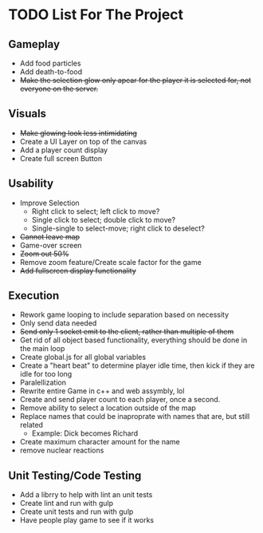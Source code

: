 # TODO List For The Project

## Gameplay

  * Add food particles
  * Add death-to-food
  * ~~Make the selection glow only apear for the player it is selected for, not everyone on the server.~~

## Visuals

  * ~~Make glowing look less intimidating~~
  * Create a UI Layer on top of the canvas
  * Add a player count display
  * Create full screen Button

## Usability

  * Improve Selection
    - Right click to select; left click to move?
    - Single click to select; double click to move?
    - Single-single to select-move; right click to deselect?
  * ~~Cannot leave map~~
  * Game-over screen
  * ~~Zoom out 50%~~
  * Remove zoom feature/Create scale factor for the game
  * ~~Add fullscreen display functionality~~
  
## Execution

  * Rework game looping to include separation based on necessity
  * Only send data needed
  * ~~Send only 1 socket emit to the client, rather than multiple of them~~
  * Get rid of all object based functionality, everything should be done in the main loop
  * Create global.js for all global variables
  * Create a "heart beat" to determine player idle time, then kick if they are idle for too long
  * Paralellization
  * Rewrite entire Game in c++ and web assymbly, lol
  * Create and send player count to each player, once a second. 
  * Remove ability to select a location outside of the map
  * Replace names that could be inaproprate with names that are, but still related
    * Example: Dick becomes Richard
  * Create maximum character amount for the name
  * remove nuclear reactions
  

  ## Unit Testing/Code Testing 

  * Add a librry to help with lint an unit tests
  * Create lint and run with gulp
  * Create unit tests and run with gulp
  * Have people play game to see if it works

